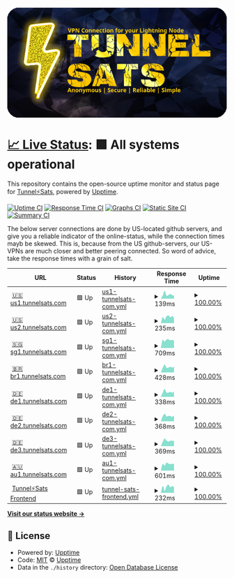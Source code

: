 ![Tunnelsats Logo](assets/tunnelsats_banner_640_320.png)

# [📈 Live Status](https://upptime.github.io/upptime): <!--live status--> **🟩 All systems operational**

This repository contains the open-source uptime monitor and status page for [Tunnel⚡️Sats](https://tunnelsats.com/), powered by [Upptime](https://github.com/upptime/upptime).

[![Uptime CI](https://github.com/Tunnelsats/upptime/workflows/Uptime%20CI/badge.svg)](https://github.com/Tunnelsats/upptime/actions?query=workflow%3A%22Uptime+CI%22)
[![Response Time CI](https://github.com/Tunnelsats/upptime/workflows/Response%20Time%20CI/badge.svg)](https://github.com/Tunnelsats/upptime/actions?query=workflow%3A%22Response+Time+CI%22)
[![Graphs CI](https://github.com/Tunnelsats/upptime/workflows/Graphs%20CI/badge.svg)](https://github.com/Tunnelsats/upptime/actions?query=workflow%3A%22Graphs+CI%22)
[![Static Site CI](https://github.com/Tunnelsats/upptime/workflows/Static%20Site%20CI/badge.svg)](https://github.com/Tunnelsats/upptime/actions?query=workflow%3A%22Static+Site+CI%22)
[![Summary CI](https://github.com/Tunnelsats/upptime/workflows/Summary%20CI/badge.svg)](https://github.com/Tunnelsats/upptime/actions?query=workflow%3A%22Summary+CI%22)

The below server connections are done by US-located github servers, and give you a reliable indicator of the online-status, while the connection times mayb be skewed. This is, because from the US github-servers, our US-VPNs are much closer and better peering connected. So word of advice, take the response times with a grain of salt.

<!--start: status pages-->
<!-- This summary is generated by Upptime (https://github.com/upptime/upptime) -->
<!-- Do not edit this manually, your changes will be overwritten -->
<!-- prettier-ignore -->
| URL | Status | History | Response Time | Uptime |
| --- | ------ | ------- | ------------- | ------ |
| <img alt="" src="https://icons.duckduckgo.com/ip3/us1.tunnelsats.com.ico" height="13"> [🇺🇸 us1.tunnelsats.com](https://us1.tunnelsats.com) | 🟩 Up | [us1-tunnelsats-com.yml](https://github.com/Tunnelsats/upptime/commits/HEAD/history/us1-tunnelsats-com.yml) | <details><summary><img alt="Response time graph" src="./graphs/us1-tunnelsats-com/response-time-week.png" height="20"> 139ms</summary><br><a href="https://status.tunnelsats.com/history/us1-tunnelsats-com"><img alt="Response time 187" src="https://img.shields.io/endpoint?url=https%3A%2F%2Fraw.githubusercontent.com%2FTunnelsats%2Fupptime%2FHEAD%2Fapi%2Fus1-tunnelsats-com%2Fresponse-time.json"></a><br><a href="https://status.tunnelsats.com/history/us1-tunnelsats-com"><img alt="24-hour response time 105" src="https://img.shields.io/endpoint?url=https%3A%2F%2Fraw.githubusercontent.com%2FTunnelsats%2Fupptime%2FHEAD%2Fapi%2Fus1-tunnelsats-com%2Fresponse-time-day.json"></a><br><a href="https://status.tunnelsats.com/history/us1-tunnelsats-com"><img alt="7-day response time 139" src="https://img.shields.io/endpoint?url=https%3A%2F%2Fraw.githubusercontent.com%2FTunnelsats%2Fupptime%2FHEAD%2Fapi%2Fus1-tunnelsats-com%2Fresponse-time-week.json"></a><br><a href="https://status.tunnelsats.com/history/us1-tunnelsats-com"><img alt="30-day response time 150" src="https://img.shields.io/endpoint?url=https%3A%2F%2Fraw.githubusercontent.com%2FTunnelsats%2Fupptime%2FHEAD%2Fapi%2Fus1-tunnelsats-com%2Fresponse-time-month.json"></a><br><a href="https://status.tunnelsats.com/history/us1-tunnelsats-com"><img alt="1-year response time 168" src="https://img.shields.io/endpoint?url=https%3A%2F%2Fraw.githubusercontent.com%2FTunnelsats%2Fupptime%2FHEAD%2Fapi%2Fus1-tunnelsats-com%2Fresponse-time-year.json"></a></details> | <details><summary><a href="https://status.tunnelsats.com/history/us1-tunnelsats-com">100.00%</a></summary><a href="https://status.tunnelsats.com/history/us1-tunnelsats-com"><img alt="All-time uptime 100.00%" src="https://img.shields.io/endpoint?url=https%3A%2F%2Fraw.githubusercontent.com%2FTunnelsats%2Fupptime%2FHEAD%2Fapi%2Fus1-tunnelsats-com%2Fuptime.json"></a><br><a href="https://status.tunnelsats.com/history/us1-tunnelsats-com"><img alt="24-hour uptime 100.00%" src="https://img.shields.io/endpoint?url=https%3A%2F%2Fraw.githubusercontent.com%2FTunnelsats%2Fupptime%2FHEAD%2Fapi%2Fus1-tunnelsats-com%2Fuptime-day.json"></a><br><a href="https://status.tunnelsats.com/history/us1-tunnelsats-com"><img alt="7-day uptime 100.00%" src="https://img.shields.io/endpoint?url=https%3A%2F%2Fraw.githubusercontent.com%2FTunnelsats%2Fupptime%2FHEAD%2Fapi%2Fus1-tunnelsats-com%2Fuptime-week.json"></a><br><a href="https://status.tunnelsats.com/history/us1-tunnelsats-com"><img alt="30-day uptime 100.00%" src="https://img.shields.io/endpoint?url=https%3A%2F%2Fraw.githubusercontent.com%2FTunnelsats%2Fupptime%2FHEAD%2Fapi%2Fus1-tunnelsats-com%2Fuptime-month.json"></a><br><a href="https://status.tunnelsats.com/history/us1-tunnelsats-com"><img alt="1-year uptime 100.00%" src="https://img.shields.io/endpoint?url=https%3A%2F%2Fraw.githubusercontent.com%2FTunnelsats%2Fupptime%2FHEAD%2Fapi%2Fus1-tunnelsats-com%2Fuptime-year.json"></a></details>
| <img alt="" src="https://icons.duckduckgo.com/ip3/us2.tunnelsats.com.ico" height="13"> [🇺🇸 us2.tunnelsats.com](https://us2.tunnelsats.com) | 🟩 Up | [us2-tunnelsats-com.yml](https://github.com/Tunnelsats/upptime/commits/HEAD/history/us2-tunnelsats-com.yml) | <details><summary><img alt="Response time graph" src="./graphs/us2-tunnelsats-com/response-time-week.png" height="20"> 235ms</summary><br><a href="https://status.tunnelsats.com/history/us2-tunnelsats-com"><img alt="Response time 222" src="https://img.shields.io/endpoint?url=https%3A%2F%2Fraw.githubusercontent.com%2FTunnelsats%2Fupptime%2FHEAD%2Fapi%2Fus2-tunnelsats-com%2Fresponse-time.json"></a><br><a href="https://status.tunnelsats.com/history/us2-tunnelsats-com"><img alt="24-hour response time 196" src="https://img.shields.io/endpoint?url=https%3A%2F%2Fraw.githubusercontent.com%2FTunnelsats%2Fupptime%2FHEAD%2Fapi%2Fus2-tunnelsats-com%2Fresponse-time-day.json"></a><br><a href="https://status.tunnelsats.com/history/us2-tunnelsats-com"><img alt="7-day response time 235" src="https://img.shields.io/endpoint?url=https%3A%2F%2Fraw.githubusercontent.com%2FTunnelsats%2Fupptime%2FHEAD%2Fapi%2Fus2-tunnelsats-com%2Fresponse-time-week.json"></a><br><a href="https://status.tunnelsats.com/history/us2-tunnelsats-com"><img alt="30-day response time 219" src="https://img.shields.io/endpoint?url=https%3A%2F%2Fraw.githubusercontent.com%2FTunnelsats%2Fupptime%2FHEAD%2Fapi%2Fus2-tunnelsats-com%2Fresponse-time-month.json"></a><br><a href="https://status.tunnelsats.com/history/us2-tunnelsats-com"><img alt="1-year response time 222" src="https://img.shields.io/endpoint?url=https%3A%2F%2Fraw.githubusercontent.com%2FTunnelsats%2Fupptime%2FHEAD%2Fapi%2Fus2-tunnelsats-com%2Fresponse-time-year.json"></a></details> | <details><summary><a href="https://status.tunnelsats.com/history/us2-tunnelsats-com">100.00%</a></summary><a href="https://status.tunnelsats.com/history/us2-tunnelsats-com"><img alt="All-time uptime 100.00%" src="https://img.shields.io/endpoint?url=https%3A%2F%2Fraw.githubusercontent.com%2FTunnelsats%2Fupptime%2FHEAD%2Fapi%2Fus2-tunnelsats-com%2Fuptime.json"></a><br><a href="https://status.tunnelsats.com/history/us2-tunnelsats-com"><img alt="24-hour uptime 100.00%" src="https://img.shields.io/endpoint?url=https%3A%2F%2Fraw.githubusercontent.com%2FTunnelsats%2Fupptime%2FHEAD%2Fapi%2Fus2-tunnelsats-com%2Fuptime-day.json"></a><br><a href="https://status.tunnelsats.com/history/us2-tunnelsats-com"><img alt="7-day uptime 100.00%" src="https://img.shields.io/endpoint?url=https%3A%2F%2Fraw.githubusercontent.com%2FTunnelsats%2Fupptime%2FHEAD%2Fapi%2Fus2-tunnelsats-com%2Fuptime-week.json"></a><br><a href="https://status.tunnelsats.com/history/us2-tunnelsats-com"><img alt="30-day uptime 100.00%" src="https://img.shields.io/endpoint?url=https%3A%2F%2Fraw.githubusercontent.com%2FTunnelsats%2Fupptime%2FHEAD%2Fapi%2Fus2-tunnelsats-com%2Fuptime-month.json"></a><br><a href="https://status.tunnelsats.com/history/us2-tunnelsats-com"><img alt="1-year uptime 100.00%" src="https://img.shields.io/endpoint?url=https%3A%2F%2Fraw.githubusercontent.com%2FTunnelsats%2Fupptime%2FHEAD%2Fapi%2Fus2-tunnelsats-com%2Fuptime-year.json"></a></details>
| <img alt="" src="https://icons.duckduckgo.com/ip3/sg1.tunnelsats.com.ico" height="13"> [🇸🇬 sg1.tunnelsats.com](https://sg1.tunnelsats.com) | 🟩 Up | [sg1-tunnelsats-com.yml](https://github.com/Tunnelsats/upptime/commits/HEAD/history/sg1-tunnelsats-com.yml) | <details><summary><img alt="Response time graph" src="./graphs/sg1-tunnelsats-com/response-time-week.png" height="20"> 709ms</summary><br><a href="https://status.tunnelsats.com/history/sg1-tunnelsats-com"><img alt="Response time 661" src="https://img.shields.io/endpoint?url=https%3A%2F%2Fraw.githubusercontent.com%2FTunnelsats%2Fupptime%2FHEAD%2Fapi%2Fsg1-tunnelsats-com%2Fresponse-time.json"></a><br><a href="https://status.tunnelsats.com/history/sg1-tunnelsats-com"><img alt="24-hour response time 651" src="https://img.shields.io/endpoint?url=https%3A%2F%2Fraw.githubusercontent.com%2FTunnelsats%2Fupptime%2FHEAD%2Fapi%2Fsg1-tunnelsats-com%2Fresponse-time-day.json"></a><br><a href="https://status.tunnelsats.com/history/sg1-tunnelsats-com"><img alt="7-day response time 709" src="https://img.shields.io/endpoint?url=https%3A%2F%2Fraw.githubusercontent.com%2FTunnelsats%2Fupptime%2FHEAD%2Fapi%2Fsg1-tunnelsats-com%2Fresponse-time-week.json"></a><br><a href="https://status.tunnelsats.com/history/sg1-tunnelsats-com"><img alt="30-day response time 696" src="https://img.shields.io/endpoint?url=https%3A%2F%2Fraw.githubusercontent.com%2FTunnelsats%2Fupptime%2FHEAD%2Fapi%2Fsg1-tunnelsats-com%2Fresponse-time-month.json"></a><br><a href="https://status.tunnelsats.com/history/sg1-tunnelsats-com"><img alt="1-year response time 665" src="https://img.shields.io/endpoint?url=https%3A%2F%2Fraw.githubusercontent.com%2FTunnelsats%2Fupptime%2FHEAD%2Fapi%2Fsg1-tunnelsats-com%2Fresponse-time-year.json"></a></details> | <details><summary><a href="https://status.tunnelsats.com/history/sg1-tunnelsats-com">100.00%</a></summary><a href="https://status.tunnelsats.com/history/sg1-tunnelsats-com"><img alt="All-time uptime 100.00%" src="https://img.shields.io/endpoint?url=https%3A%2F%2Fraw.githubusercontent.com%2FTunnelsats%2Fupptime%2FHEAD%2Fapi%2Fsg1-tunnelsats-com%2Fuptime.json"></a><br><a href="https://status.tunnelsats.com/history/sg1-tunnelsats-com"><img alt="24-hour uptime 100.00%" src="https://img.shields.io/endpoint?url=https%3A%2F%2Fraw.githubusercontent.com%2FTunnelsats%2Fupptime%2FHEAD%2Fapi%2Fsg1-tunnelsats-com%2Fuptime-day.json"></a><br><a href="https://status.tunnelsats.com/history/sg1-tunnelsats-com"><img alt="7-day uptime 100.00%" src="https://img.shields.io/endpoint?url=https%3A%2F%2Fraw.githubusercontent.com%2FTunnelsats%2Fupptime%2FHEAD%2Fapi%2Fsg1-tunnelsats-com%2Fuptime-week.json"></a><br><a href="https://status.tunnelsats.com/history/sg1-tunnelsats-com"><img alt="30-day uptime 100.00%" src="https://img.shields.io/endpoint?url=https%3A%2F%2Fraw.githubusercontent.com%2FTunnelsats%2Fupptime%2FHEAD%2Fapi%2Fsg1-tunnelsats-com%2Fuptime-month.json"></a><br><a href="https://status.tunnelsats.com/history/sg1-tunnelsats-com"><img alt="1-year uptime 100.00%" src="https://img.shields.io/endpoint?url=https%3A%2F%2Fraw.githubusercontent.com%2FTunnelsats%2Fupptime%2FHEAD%2Fapi%2Fsg1-tunnelsats-com%2Fuptime-year.json"></a></details>
| <img alt="" src="https://icons.duckduckgo.com/ip3/br1.tunnelsats.com.ico" height="13"> [🇧🇷 br1.tunnelsats.com](https://br1.tunnelsats.com) | 🟩 Up | [br1-tunnelsats-com.yml](https://github.com/Tunnelsats/upptime/commits/HEAD/history/br1-tunnelsats-com.yml) | <details><summary><img alt="Response time graph" src="./graphs/br1-tunnelsats-com/response-time-week.png" height="20"> 428ms</summary><br><a href="https://status.tunnelsats.com/history/br1-tunnelsats-com"><img alt="Response time 471" src="https://img.shields.io/endpoint?url=https%3A%2F%2Fraw.githubusercontent.com%2FTunnelsats%2Fupptime%2FHEAD%2Fapi%2Fbr1-tunnelsats-com%2Fresponse-time.json"></a><br><a href="https://status.tunnelsats.com/history/br1-tunnelsats-com"><img alt="24-hour response time 437" src="https://img.shields.io/endpoint?url=https%3A%2F%2Fraw.githubusercontent.com%2FTunnelsats%2Fupptime%2FHEAD%2Fapi%2Fbr1-tunnelsats-com%2Fresponse-time-day.json"></a><br><a href="https://status.tunnelsats.com/history/br1-tunnelsats-com"><img alt="7-day response time 428" src="https://img.shields.io/endpoint?url=https%3A%2F%2Fraw.githubusercontent.com%2FTunnelsats%2Fupptime%2FHEAD%2Fapi%2Fbr1-tunnelsats-com%2Fresponse-time-week.json"></a><br><a href="https://status.tunnelsats.com/history/br1-tunnelsats-com"><img alt="30-day response time 452" src="https://img.shields.io/endpoint?url=https%3A%2F%2Fraw.githubusercontent.com%2FTunnelsats%2Fupptime%2FHEAD%2Fapi%2Fbr1-tunnelsats-com%2Fresponse-time-month.json"></a><br><a href="https://status.tunnelsats.com/history/br1-tunnelsats-com"><img alt="1-year response time 466" src="https://img.shields.io/endpoint?url=https%3A%2F%2Fraw.githubusercontent.com%2FTunnelsats%2Fupptime%2FHEAD%2Fapi%2Fbr1-tunnelsats-com%2Fresponse-time-year.json"></a></details> | <details><summary><a href="https://status.tunnelsats.com/history/br1-tunnelsats-com">100.00%</a></summary><a href="https://status.tunnelsats.com/history/br1-tunnelsats-com"><img alt="All-time uptime 99.99%" src="https://img.shields.io/endpoint?url=https%3A%2F%2Fraw.githubusercontent.com%2FTunnelsats%2Fupptime%2FHEAD%2Fapi%2Fbr1-tunnelsats-com%2Fuptime.json"></a><br><a href="https://status.tunnelsats.com/history/br1-tunnelsats-com"><img alt="24-hour uptime 100.00%" src="https://img.shields.io/endpoint?url=https%3A%2F%2Fraw.githubusercontent.com%2FTunnelsats%2Fupptime%2FHEAD%2Fapi%2Fbr1-tunnelsats-com%2Fuptime-day.json"></a><br><a href="https://status.tunnelsats.com/history/br1-tunnelsats-com"><img alt="7-day uptime 100.00%" src="https://img.shields.io/endpoint?url=https%3A%2F%2Fraw.githubusercontent.com%2FTunnelsats%2Fupptime%2FHEAD%2Fapi%2Fbr1-tunnelsats-com%2Fuptime-week.json"></a><br><a href="https://status.tunnelsats.com/history/br1-tunnelsats-com"><img alt="30-day uptime 100.00%" src="https://img.shields.io/endpoint?url=https%3A%2F%2Fraw.githubusercontent.com%2FTunnelsats%2Fupptime%2FHEAD%2Fapi%2Fbr1-tunnelsats-com%2Fuptime-month.json"></a><br><a href="https://status.tunnelsats.com/history/br1-tunnelsats-com"><img alt="1-year uptime 99.99%" src="https://img.shields.io/endpoint?url=https%3A%2F%2Fraw.githubusercontent.com%2FTunnelsats%2Fupptime%2FHEAD%2Fapi%2Fbr1-tunnelsats-com%2Fuptime-year.json"></a></details>
| <img alt="" src="https://icons.duckduckgo.com/ip3/de1.tunnelsats.com.ico" height="13"> [🇩🇪 de1.tunnelsats.com](https://de1.tunnelsats.com) | 🟩 Up | [de1-tunnelsats-com.yml](https://github.com/Tunnelsats/upptime/commits/HEAD/history/de1-tunnelsats-com.yml) | <details><summary><img alt="Response time graph" src="./graphs/de1-tunnelsats-com/response-time-week.png" height="20"> 338ms</summary><br><a href="https://status.tunnelsats.com/history/de1-tunnelsats-com"><img alt="Response time 397" src="https://img.shields.io/endpoint?url=https%3A%2F%2Fraw.githubusercontent.com%2FTunnelsats%2Fupptime%2FHEAD%2Fapi%2Fde1-tunnelsats-com%2Fresponse-time.json"></a><br><a href="https://status.tunnelsats.com/history/de1-tunnelsats-com"><img alt="24-hour response time 345" src="https://img.shields.io/endpoint?url=https%3A%2F%2Fraw.githubusercontent.com%2FTunnelsats%2Fupptime%2FHEAD%2Fapi%2Fde1-tunnelsats-com%2Fresponse-time-day.json"></a><br><a href="https://status.tunnelsats.com/history/de1-tunnelsats-com"><img alt="7-day response time 338" src="https://img.shields.io/endpoint?url=https%3A%2F%2Fraw.githubusercontent.com%2FTunnelsats%2Fupptime%2FHEAD%2Fapi%2Fde1-tunnelsats-com%2Fresponse-time-week.json"></a><br><a href="https://status.tunnelsats.com/history/de1-tunnelsats-com"><img alt="30-day response time 365" src="https://img.shields.io/endpoint?url=https%3A%2F%2Fraw.githubusercontent.com%2FTunnelsats%2Fupptime%2FHEAD%2Fapi%2Fde1-tunnelsats-com%2Fresponse-time-month.json"></a><br><a href="https://status.tunnelsats.com/history/de1-tunnelsats-com"><img alt="1-year response time 388" src="https://img.shields.io/endpoint?url=https%3A%2F%2Fraw.githubusercontent.com%2FTunnelsats%2Fupptime%2FHEAD%2Fapi%2Fde1-tunnelsats-com%2Fresponse-time-year.json"></a></details> | <details><summary><a href="https://status.tunnelsats.com/history/de1-tunnelsats-com">100.00%</a></summary><a href="https://status.tunnelsats.com/history/de1-tunnelsats-com"><img alt="All-time uptime 100.00%" src="https://img.shields.io/endpoint?url=https%3A%2F%2Fraw.githubusercontent.com%2FTunnelsats%2Fupptime%2FHEAD%2Fapi%2Fde1-tunnelsats-com%2Fuptime.json"></a><br><a href="https://status.tunnelsats.com/history/de1-tunnelsats-com"><img alt="24-hour uptime 100.00%" src="https://img.shields.io/endpoint?url=https%3A%2F%2Fraw.githubusercontent.com%2FTunnelsats%2Fupptime%2FHEAD%2Fapi%2Fde1-tunnelsats-com%2Fuptime-day.json"></a><br><a href="https://status.tunnelsats.com/history/de1-tunnelsats-com"><img alt="7-day uptime 100.00%" src="https://img.shields.io/endpoint?url=https%3A%2F%2Fraw.githubusercontent.com%2FTunnelsats%2Fupptime%2FHEAD%2Fapi%2Fde1-tunnelsats-com%2Fuptime-week.json"></a><br><a href="https://status.tunnelsats.com/history/de1-tunnelsats-com"><img alt="30-day uptime 100.00%" src="https://img.shields.io/endpoint?url=https%3A%2F%2Fraw.githubusercontent.com%2FTunnelsats%2Fupptime%2FHEAD%2Fapi%2Fde1-tunnelsats-com%2Fuptime-month.json"></a><br><a href="https://status.tunnelsats.com/history/de1-tunnelsats-com"><img alt="1-year uptime 100.00%" src="https://img.shields.io/endpoint?url=https%3A%2F%2Fraw.githubusercontent.com%2FTunnelsats%2Fupptime%2FHEAD%2Fapi%2Fde1-tunnelsats-com%2Fuptime-year.json"></a></details>
| <img alt="" src="https://icons.duckduckgo.com/ip3/de2.tunnelsats.com.ico" height="13"> [🇩🇪 de2.tunnelsats.com](https://de2.tunnelsats.com) | 🟩 Up | [de2-tunnelsats-com.yml](https://github.com/Tunnelsats/upptime/commits/HEAD/history/de2-tunnelsats-com.yml) | <details><summary><img alt="Response time graph" src="./graphs/de2-tunnelsats-com/response-time-week.png" height="20"> 368ms</summary><br><a href="https://status.tunnelsats.com/history/de2-tunnelsats-com"><img alt="Response time 539" src="https://img.shields.io/endpoint?url=https%3A%2F%2Fraw.githubusercontent.com%2FTunnelsats%2Fupptime%2FHEAD%2Fapi%2Fde2-tunnelsats-com%2Fresponse-time.json"></a><br><a href="https://status.tunnelsats.com/history/de2-tunnelsats-com"><img alt="24-hour response time 376" src="https://img.shields.io/endpoint?url=https%3A%2F%2Fraw.githubusercontent.com%2FTunnelsats%2Fupptime%2FHEAD%2Fapi%2Fde2-tunnelsats-com%2Fresponse-time-day.json"></a><br><a href="https://status.tunnelsats.com/history/de2-tunnelsats-com"><img alt="7-day response time 368" src="https://img.shields.io/endpoint?url=https%3A%2F%2Fraw.githubusercontent.com%2FTunnelsats%2Fupptime%2FHEAD%2Fapi%2Fde2-tunnelsats-com%2Fresponse-time-week.json"></a><br><a href="https://status.tunnelsats.com/history/de2-tunnelsats-com"><img alt="30-day response time 375" src="https://img.shields.io/endpoint?url=https%3A%2F%2Fraw.githubusercontent.com%2FTunnelsats%2Fupptime%2FHEAD%2Fapi%2Fde2-tunnelsats-com%2Fresponse-time-month.json"></a><br><a href="https://status.tunnelsats.com/history/de2-tunnelsats-com"><img alt="1-year response time 560" src="https://img.shields.io/endpoint?url=https%3A%2F%2Fraw.githubusercontent.com%2FTunnelsats%2Fupptime%2FHEAD%2Fapi%2Fde2-tunnelsats-com%2Fresponse-time-year.json"></a></details> | <details><summary><a href="https://status.tunnelsats.com/history/de2-tunnelsats-com">100.00%</a></summary><a href="https://status.tunnelsats.com/history/de2-tunnelsats-com"><img alt="All-time uptime 99.86%" src="https://img.shields.io/endpoint?url=https%3A%2F%2Fraw.githubusercontent.com%2FTunnelsats%2Fupptime%2FHEAD%2Fapi%2Fde2-tunnelsats-com%2Fuptime.json"></a><br><a href="https://status.tunnelsats.com/history/de2-tunnelsats-com"><img alt="24-hour uptime 100.00%" src="https://img.shields.io/endpoint?url=https%3A%2F%2Fraw.githubusercontent.com%2FTunnelsats%2Fupptime%2FHEAD%2Fapi%2Fde2-tunnelsats-com%2Fuptime-day.json"></a><br><a href="https://status.tunnelsats.com/history/de2-tunnelsats-com"><img alt="7-day uptime 100.00%" src="https://img.shields.io/endpoint?url=https%3A%2F%2Fraw.githubusercontent.com%2FTunnelsats%2Fupptime%2FHEAD%2Fapi%2Fde2-tunnelsats-com%2Fuptime-week.json"></a><br><a href="https://status.tunnelsats.com/history/de2-tunnelsats-com"><img alt="30-day uptime 100.00%" src="https://img.shields.io/endpoint?url=https%3A%2F%2Fraw.githubusercontent.com%2FTunnelsats%2Fupptime%2FHEAD%2Fapi%2Fde2-tunnelsats-com%2Fuptime-month.json"></a><br><a href="https://status.tunnelsats.com/history/de2-tunnelsats-com"><img alt="1-year uptime 99.99%" src="https://img.shields.io/endpoint?url=https%3A%2F%2Fraw.githubusercontent.com%2FTunnelsats%2Fupptime%2FHEAD%2Fapi%2Fde2-tunnelsats-com%2Fuptime-year.json"></a></details>
| <img alt="" src="https://icons.duckduckgo.com/ip3/de3.tunnelsats.com.ico" height="13"> [🇩🇪 de3.tunnelsats.com](https://de3.tunnelsats.com) | 🟩 Up | [de3-tunnelsats-com.yml](https://github.com/Tunnelsats/upptime/commits/HEAD/history/de3-tunnelsats-com.yml) | <details><summary><img alt="Response time graph" src="./graphs/de3-tunnelsats-com/response-time-week.png" height="20"> 369ms</summary><br><a href="https://status.tunnelsats.com/history/de3-tunnelsats-com"><img alt="Response time 395" src="https://img.shields.io/endpoint?url=https%3A%2F%2Fraw.githubusercontent.com%2FTunnelsats%2Fupptime%2FHEAD%2Fapi%2Fde3-tunnelsats-com%2Fresponse-time.json"></a><br><a href="https://status.tunnelsats.com/history/de3-tunnelsats-com"><img alt="24-hour response time 358" src="https://img.shields.io/endpoint?url=https%3A%2F%2Fraw.githubusercontent.com%2FTunnelsats%2Fupptime%2FHEAD%2Fapi%2Fde3-tunnelsats-com%2Fresponse-time-day.json"></a><br><a href="https://status.tunnelsats.com/history/de3-tunnelsats-com"><img alt="7-day response time 369" src="https://img.shields.io/endpoint?url=https%3A%2F%2Fraw.githubusercontent.com%2FTunnelsats%2Fupptime%2FHEAD%2Fapi%2Fde3-tunnelsats-com%2Fresponse-time-week.json"></a><br><a href="https://status.tunnelsats.com/history/de3-tunnelsats-com"><img alt="30-day response time 376" src="https://img.shields.io/endpoint?url=https%3A%2F%2Fraw.githubusercontent.com%2FTunnelsats%2Fupptime%2FHEAD%2Fapi%2Fde3-tunnelsats-com%2Fresponse-time-month.json"></a><br><a href="https://status.tunnelsats.com/history/de3-tunnelsats-com"><img alt="1-year response time 390" src="https://img.shields.io/endpoint?url=https%3A%2F%2Fraw.githubusercontent.com%2FTunnelsats%2Fupptime%2FHEAD%2Fapi%2Fde3-tunnelsats-com%2Fresponse-time-year.json"></a></details> | <details><summary><a href="https://status.tunnelsats.com/history/de3-tunnelsats-com">100.00%</a></summary><a href="https://status.tunnelsats.com/history/de3-tunnelsats-com"><img alt="All-time uptime 100.00%" src="https://img.shields.io/endpoint?url=https%3A%2F%2Fraw.githubusercontent.com%2FTunnelsats%2Fupptime%2FHEAD%2Fapi%2Fde3-tunnelsats-com%2Fuptime.json"></a><br><a href="https://status.tunnelsats.com/history/de3-tunnelsats-com"><img alt="24-hour uptime 100.00%" src="https://img.shields.io/endpoint?url=https%3A%2F%2Fraw.githubusercontent.com%2FTunnelsats%2Fupptime%2FHEAD%2Fapi%2Fde3-tunnelsats-com%2Fuptime-day.json"></a><br><a href="https://status.tunnelsats.com/history/de3-tunnelsats-com"><img alt="7-day uptime 100.00%" src="https://img.shields.io/endpoint?url=https%3A%2F%2Fraw.githubusercontent.com%2FTunnelsats%2Fupptime%2FHEAD%2Fapi%2Fde3-tunnelsats-com%2Fuptime-week.json"></a><br><a href="https://status.tunnelsats.com/history/de3-tunnelsats-com"><img alt="30-day uptime 100.00%" src="https://img.shields.io/endpoint?url=https%3A%2F%2Fraw.githubusercontent.com%2FTunnelsats%2Fupptime%2FHEAD%2Fapi%2Fde3-tunnelsats-com%2Fuptime-month.json"></a><br><a href="https://status.tunnelsats.com/history/de3-tunnelsats-com"><img alt="1-year uptime 100.00%" src="https://img.shields.io/endpoint?url=https%3A%2F%2Fraw.githubusercontent.com%2FTunnelsats%2Fupptime%2FHEAD%2Fapi%2Fde3-tunnelsats-com%2Fuptime-year.json"></a></details>
| <img alt="" src="https://icons.duckduckgo.com/ip3/au1.tunnelsats.com.ico" height="13"> [🇦🇺 au1.tunnelsats.com](https://au1.tunnelsats.com) | 🟩 Up | [au1-tunnelsats-com.yml](https://github.com/Tunnelsats/upptime/commits/HEAD/history/au1-tunnelsats-com.yml) | <details><summary><img alt="Response time graph" src="./graphs/au1-tunnelsats-com/response-time-week.png" height="20"> 601ms</summary><br><a href="https://status.tunnelsats.com/history/au1-tunnelsats-com"><img alt="Response time 582" src="https://img.shields.io/endpoint?url=https%3A%2F%2Fraw.githubusercontent.com%2FTunnelsats%2Fupptime%2FHEAD%2Fapi%2Fau1-tunnelsats-com%2Fresponse-time.json"></a><br><a href="https://status.tunnelsats.com/history/au1-tunnelsats-com"><img alt="24-hour response time 598" src="https://img.shields.io/endpoint?url=https%3A%2F%2Fraw.githubusercontent.com%2FTunnelsats%2Fupptime%2FHEAD%2Fapi%2Fau1-tunnelsats-com%2Fresponse-time-day.json"></a><br><a href="https://status.tunnelsats.com/history/au1-tunnelsats-com"><img alt="7-day response time 601" src="https://img.shields.io/endpoint?url=https%3A%2F%2Fraw.githubusercontent.com%2FTunnelsats%2Fupptime%2FHEAD%2Fapi%2Fau1-tunnelsats-com%2Fresponse-time-week.json"></a><br><a href="https://status.tunnelsats.com/history/au1-tunnelsats-com"><img alt="30-day response time 596" src="https://img.shields.io/endpoint?url=https%3A%2F%2Fraw.githubusercontent.com%2FTunnelsats%2Fupptime%2FHEAD%2Fapi%2Fau1-tunnelsats-com%2Fresponse-time-month.json"></a><br><a href="https://status.tunnelsats.com/history/au1-tunnelsats-com"><img alt="1-year response time 585" src="https://img.shields.io/endpoint?url=https%3A%2F%2Fraw.githubusercontent.com%2FTunnelsats%2Fupptime%2FHEAD%2Fapi%2Fau1-tunnelsats-com%2Fresponse-time-year.json"></a></details> | <details><summary><a href="https://status.tunnelsats.com/history/au1-tunnelsats-com">100.00%</a></summary><a href="https://status.tunnelsats.com/history/au1-tunnelsats-com"><img alt="All-time uptime 99.94%" src="https://img.shields.io/endpoint?url=https%3A%2F%2Fraw.githubusercontent.com%2FTunnelsats%2Fupptime%2FHEAD%2Fapi%2Fau1-tunnelsats-com%2Fuptime.json"></a><br><a href="https://status.tunnelsats.com/history/au1-tunnelsats-com"><img alt="24-hour uptime 100.00%" src="https://img.shields.io/endpoint?url=https%3A%2F%2Fraw.githubusercontent.com%2FTunnelsats%2Fupptime%2FHEAD%2Fapi%2Fau1-tunnelsats-com%2Fuptime-day.json"></a><br><a href="https://status.tunnelsats.com/history/au1-tunnelsats-com"><img alt="7-day uptime 100.00%" src="https://img.shields.io/endpoint?url=https%3A%2F%2Fraw.githubusercontent.com%2FTunnelsats%2Fupptime%2FHEAD%2Fapi%2Fau1-tunnelsats-com%2Fuptime-week.json"></a><br><a href="https://status.tunnelsats.com/history/au1-tunnelsats-com"><img alt="30-day uptime 100.00%" src="https://img.shields.io/endpoint?url=https%3A%2F%2Fraw.githubusercontent.com%2FTunnelsats%2Fupptime%2FHEAD%2Fapi%2Fau1-tunnelsats-com%2Fuptime-month.json"></a><br><a href="https://status.tunnelsats.com/history/au1-tunnelsats-com"><img alt="1-year uptime 99.93%" src="https://img.shields.io/endpoint?url=https%3A%2F%2Fraw.githubusercontent.com%2FTunnelsats%2Fupptime%2FHEAD%2Fapi%2Fau1-tunnelsats-com%2Fuptime-year.json"></a></details>
| <img alt="" src="https://icons.duckduckgo.com/ip3/tunnelsats.com.ico" height="13"> [Tunnel⚡️Sats Frontend](https://tunnelsats.com) | 🟩 Up | [tunnel-sats-frontend.yml](https://github.com/Tunnelsats/upptime/commits/HEAD/history/tunnel-sats-frontend.yml) | <details><summary><img alt="Response time graph" src="./graphs/tunnel-sats-frontend/response-time-week.png" height="20"> 232ms</summary><br><a href="https://status.tunnelsats.com/history/tunnel-sats-frontend"><img alt="Response time 357" src="https://img.shields.io/endpoint?url=https%3A%2F%2Fraw.githubusercontent.com%2FTunnelsats%2Fupptime%2FHEAD%2Fapi%2Ftunnel-sats-frontend%2Fresponse-time.json"></a><br><a href="https://status.tunnelsats.com/history/tunnel-sats-frontend"><img alt="24-hour response time 221" src="https://img.shields.io/endpoint?url=https%3A%2F%2Fraw.githubusercontent.com%2FTunnelsats%2Fupptime%2FHEAD%2Fapi%2Ftunnel-sats-frontend%2Fresponse-time-day.json"></a><br><a href="https://status.tunnelsats.com/history/tunnel-sats-frontend"><img alt="7-day response time 232" src="https://img.shields.io/endpoint?url=https%3A%2F%2Fraw.githubusercontent.com%2FTunnelsats%2Fupptime%2FHEAD%2Fapi%2Ftunnel-sats-frontend%2Fresponse-time-week.json"></a><br><a href="https://status.tunnelsats.com/history/tunnel-sats-frontend"><img alt="30-day response time 212" src="https://img.shields.io/endpoint?url=https%3A%2F%2Fraw.githubusercontent.com%2FTunnelsats%2Fupptime%2FHEAD%2Fapi%2Ftunnel-sats-frontend%2Fresponse-time-month.json"></a><br><a href="https://status.tunnelsats.com/history/tunnel-sats-frontend"><img alt="1-year response time 345" src="https://img.shields.io/endpoint?url=https%3A%2F%2Fraw.githubusercontent.com%2FTunnelsats%2Fupptime%2FHEAD%2Fapi%2Ftunnel-sats-frontend%2Fresponse-time-year.json"></a></details> | <details><summary><a href="https://status.tunnelsats.com/history/tunnel-sats-frontend">100.00%</a></summary><a href="https://status.tunnelsats.com/history/tunnel-sats-frontend"><img alt="All-time uptime 99.99%" src="https://img.shields.io/endpoint?url=https%3A%2F%2Fraw.githubusercontent.com%2FTunnelsats%2Fupptime%2FHEAD%2Fapi%2Ftunnel-sats-frontend%2Fuptime.json"></a><br><a href="https://status.tunnelsats.com/history/tunnel-sats-frontend"><img alt="24-hour uptime 100.00%" src="https://img.shields.io/endpoint?url=https%3A%2F%2Fraw.githubusercontent.com%2FTunnelsats%2Fupptime%2FHEAD%2Fapi%2Ftunnel-sats-frontend%2Fuptime-day.json"></a><br><a href="https://status.tunnelsats.com/history/tunnel-sats-frontend"><img alt="7-day uptime 100.00%" src="https://img.shields.io/endpoint?url=https%3A%2F%2Fraw.githubusercontent.com%2FTunnelsats%2Fupptime%2FHEAD%2Fapi%2Ftunnel-sats-frontend%2Fuptime-week.json"></a><br><a href="https://status.tunnelsats.com/history/tunnel-sats-frontend"><img alt="30-day uptime 100.00%" src="https://img.shields.io/endpoint?url=https%3A%2F%2Fraw.githubusercontent.com%2FTunnelsats%2Fupptime%2FHEAD%2Fapi%2Ftunnel-sats-frontend%2Fuptime-month.json"></a><br><a href="https://status.tunnelsats.com/history/tunnel-sats-frontend"><img alt="1-year uptime 99.99%" src="https://img.shields.io/endpoint?url=https%3A%2F%2Fraw.githubusercontent.com%2FTunnelsats%2Fupptime%2FHEAD%2Fapi%2Ftunnel-sats-frontend%2Fuptime-year.json"></a></details>

<!--end: status pages-->

[**Visit our status website →**](https://status.tunnelsats.com)

## 📄 License

- Powered by: [Upptime](https://github.com/upptime/upptime)
- Code: [MIT](./LICENSE) © [Upptime](https://upptime.js.org)
- Data in the `./history` directory: [Open Database License](https://opendatacommons.org/licenses/odbl/1-0/)
